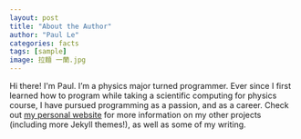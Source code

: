 ```yaml
---
layout: post
title: "About the Author"
author: "Paul Le"
categories: facts
tags: [sample]
image: 拉麵 一蘭.jpg
---
```


Hi there! I'm Paul. I’m a physics major turned programmer. Ever since I first learned how to program while taking a scientific computing for physics course, I have pursued programming as a passion, and as a career. Check out [my personal website](https://www.lenpaul.com/) for more information on my other projects (including more Jekyll themes!), as well as some of my writing.
